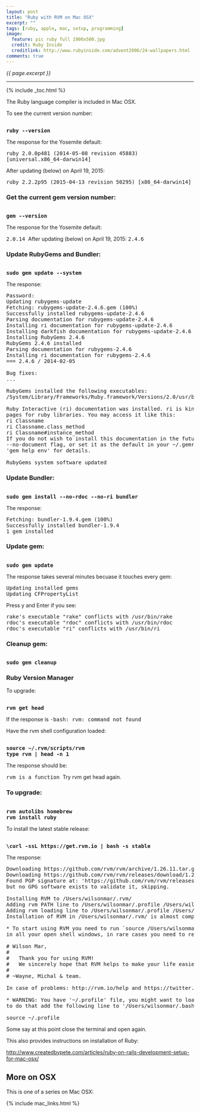 ```yaml
---
layout: post
title: "Ruby with RVM on Mac OSX"
excerpt: ""
tags: [ruby, apple, mac, setup, programming]
image:
  feature: pic ruby full 1900x500.jpg
  credit: Ruby Inside
  creditlink: http://www.rubyinside.com/advent2006/24-wallpapers.html
comments: true
---
```

<i>{{ page.excerpt }}</i>
<hr />

{% include _toc.html %}


The Ruby language compiler is included in Mac OSX.

To see the current version number:

<pre><strong>
ruby --version
</strong></pre>

The response for the Yosemite default:

<tt>
ruby 2.0.0p481 (2014-05-08 revision 45883) [universal.x86_64-darwin14]
</tt>

After updating (below) on April 19, 2015:

<tt>
ruby 2.2.2p95 (2015-04-13 revision 50295) [x86_64-darwin14]
</tt>


### Get the current gem version number:

<pre><strong>
gem --version
</strong></pre>

The response for the Yosemite default:

<tt>
2.0.14
</tt>
After updating (below) on April 19, 2015:
<tt>
2.4.6
</tt>

### Update RubyGems and Bundler:

<pre><strong>
sudo gem update --system
</strong></pre>

The response:

<pre>
Password:
Updating rubygems-update
Fetching: rubygems-update-2.4.6.gem (100%)
Successfully installed rubygems-update-2.4.6
Parsing documentation for rubygems-update-2.4.6
Installing ri documentation for rubygems-update-2.4.6
Installing darkfish documentation for rubygems-update-2.4.6
Installing RubyGems 2.4.6
RubyGems 2.4.6 installed
Parsing documentation for rubygems-2.4.6
Installing ri documentation for rubygems-2.4.6
=== 2.4.6 / 2014-02-05

Bug fixes:
...

RubyGems installed the following executables:
/System/Library/Frameworks/Ruby.framework/Versions/2.0/usr/bin/gem

Ruby Interactive (ri) documentation was installed. ri is kind of like man
pages for ruby libraries. You may access it like this:
ri Classname
ri Classname.class_method
ri Classname#instance_method
If you do not wish to install this documentation in the future, use the
--no-document flag, or set it as the default in your ~/.gemrc file. See
'gem help env' for details.

RubyGems system software updated
</pre>


### Update Bundler:

<pre><strong>
sudo gem install --no-rdoc --no-ri bundler
</strong></pre>

The response:

<pre>
Fetching: bundler-1.9.4.gem (100%)
Successfully installed bundler-1.9.4
1 gem installed
</pre>


### Update gem:
<pre><strong>
sudo gem update
</strong></pre>

The response takes several minutes becuase it touches every gem:

<pre>
Updating installed gems
Updating CFPropertyList
</pre>

Press y and Enter if you see:

<pre>
rake's executable "rake" conflicts with /usr/bin/rake
rdoc's executable "rdoc" conflicts with /usr/bin/rdoc
rdoc's executable "ri" conflicts with /usr/bin/ri
</pre>


### Cleanup gem:

<pre><strong>
sudo gem cleanup
</strong></pre>


<a name="ruby-rvm"></a>

### Ruby Version Manager

To upgrade:

<pre><strong>
rvm get head
</strong></pre>

If the response is 
<tt>
-bash: rvm: command not found
</tt>

Have the rvm shell configuration loaded:

<pre><strong>
source ~/.rvm/scripts/rvm
type rvm | head -n 1
</strong></pre>

The response should be:

<tt>
rvm is a function
</tt>
Try rvm get head again.



### To upgrade:

<pre><strong>
rvm autolibs homebrew
rvm install ruby
</strong></pre>


To install the latest stable release:

<pre><strong>
\curl -ssL https://get.rvm.io | bash -s stable
</strong></pre>

The response:

<pre>
Downloading https://github.com/rvm/rvm/archive/1.26.11.tar.gz
Downloading https://github.com/rvm/rvm/releases/download/1.26.11/1.26.11.tar.gz.asc
Found PGP signature at: 'https://github.com/rvm/rvm/releases/download/1.26.11/1.26.11.tar.gz.asc',
but no GPG software exists to validate it, skipping.

Installing RVM to /Users/wilsonmar/.rvm/
Adding rvm PATH line to /Users/wilsonmar/.profile /Users/wilsonmar/.mkshrc /Users/wilsonmar/.bashrc /Users/wilsonmar/.zshrc.
Adding rvm loading line to /Users/wilsonmar/.profile /Users/wilsonmar/.bash_profile /Users/wilsonmar/.zlogin.
Installation of RVM in /Users/wilsonmar/.rvm/ is almost complete:

* To start using RVM you need to run `source /Users/wilsonmar/.rvm/scripts/rvm`
in all your open shell windows, in rare cases you need to reopen all shell windows.

# Wilson Mar,
#
#   Thank you for using RVM!
#   We sincerely hope that RVM helps to make your life easier and more enjoyable!!!
#
# ~Wayne, Michal & team.

In case of problems: http://rvm.io/help and https://twitter.com/rvm_io

* WARNING: You have '~/.profile' file, you might want to load it,
to do that add the following line to '/Users/wilsonmar/.bash_profile':

source ~/.profile
</pre>


Some say at this point close the terminal and open again.


This also provides instructions on installation of Ruby:

http://www.createdbypete.com/articles/ruby-on-rails-development-setup-for-mac-osx/


## More on OSX

This is one of a series on Mac OSX:

{% include mac_links.html %}

